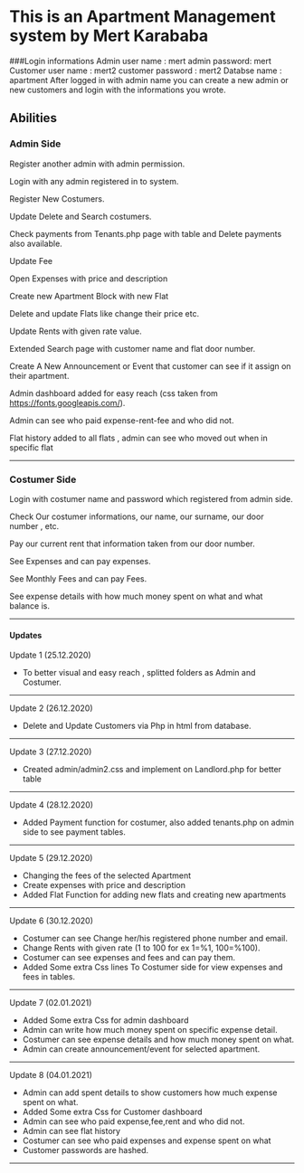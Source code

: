 # This is an Apartment Management system by Mert Karababa
###Login informations
Admin user name : mert 
admin password: mert
Customer user name : mert2
customer password : mert2
Databse name : apartment
After logged in with admin name you can create a new admin or new customers and login with the informations you wrote.

## Abilities

### Admin Side

Register another admin with admin permission.

Login with any admin registered in to system.

Register New Costumers. 

Update Delete and Search costumers.

Check payments from Tenants.php page with table and  Delete payments also available.

Update Fee

Open Expenses with price and description

Create new Apartment Block with new Flat

Delete and update Flats like change their price etc.

Update Rents with given rate value.

Extended Search page with customer name and flat door number.

Create A New Announcement or Event that customer can see if it assign on their apartment.

Admin dashboard added for easy reach (css taken from https://fonts.googleapis.com/).

Admin can see who paid expense-rent-fee and who did not.

Flat history added to all flats , admin can see who moved out when in specific flat



--------------------------------------------------------------------------------
### Costumer Side
Login with costumer name and password which registered from admin side. 

Check Our costumer informations, our name, our surname, our door number , etc.

Pay our current rent that information taken from our door number.

See Expenses and can pay expenses.

See Monthly Fees and can pay Fees. 

See expense details with how much money spent on what and what balance is.


-------------------------------------------------------------------------------
#### Updates

Update 1   (25.12.2020)
- To better visual and easy reach , splitted folders as Admin and Costumer.
--------------------------------------------------------------------------------

Update 2 (26.12.2020)
- Delete and Update Customers via Php in html from database.
--------------------------------------------------------------------------------
Update 3 (27.12.2020)
- Created admin/admin2.css and implement on Landlord.php for better table
--------------------------------------------------------------------------------
Update 4 (28.12.2020)
- Added Payment function for costumer, also added tenants.php on admin side to see payment tables.

--------------------------------------------------------------------------------
Update 5 (29.12.2020)
- Changing the fees of the selected Apartment
- Create expenses with price and description
- Added Flat Function for adding new flats and creating new apartments 


--------------------------------------------------------------------------------

Update 6 (30.12.2020)
- Costumer can see Change her/his registered phone number and email.
- Change Rents with given rate (1 to 100  for ex 1=%1, 100=%100).
- Costumer can see expenses and fees and can pay them.
- Added Some extra Css lines To Costumer side for view expenses and fees in tables.

--------------------------------------------------------------------------------

Update 7 (02.01.2021)
- Added Some extra Css for admin dashboard
- Admin can write how much money spent on specific expense detail.
- Costumer can see expense details and how much money spent on what.
- Admin can create announcement/event for selected apartment.

--------------------------------------------------------------------------------
Update 8 (04.01.2021)
- Admin can add spent details to show customers how much expense spent on what.
- Added Some extra Css for Customer dashboard
- Admin can see who paid expense,fee,rent and who did not.
- Admin can see flat history
- Costumer can see who paid expenses and expense spent on what
- Customer passwords are hashed.

--------------------------------------------------------------------------------
